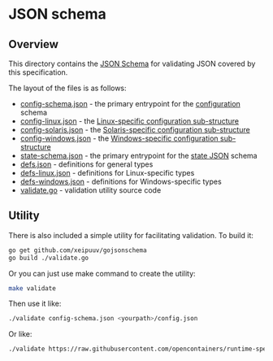 # JSON schema

## Overview

This directory contains the [JSON Schema](http://json-schema.org/) for validating JSON covered by this specification.

The layout of the files is as follows:

* [config-schema.json](config-schema.json) - the primary entrypoint for the [configuration](../config.md) schema
* [config-linux.json](config-linux.json) - the [Linux-specific configuration sub-structure](../config-linux.md)
* [config-solaris.json](config-solaris.json) - the [Solaris-specific configuration sub-structure](../config-solaris.md)
* [config-windows.json](config-windows.json) - the [Windows-specific configuration sub-structure](../config-windows.md)
* [state-schema.json](state-schema.json) - the primary entrypoint for the [state JSON](../runtime.md#state) schema
* [defs.json](defs.json) - definitions for general types
* [defs-linux.json](defs-linux.json) - definitions for Linux-specific types
* [defs-windows.json](defs-windows.json) - definitions for Windows-specific types
* [validate.go](validate.go) - validation utility source code


## Utility

There is also included a simple utility for facilitating validation.
To build it:

```bash
go get github.com/xeipuuv/gojsonschema
go build ./validate.go
```

Or you can just use make command to create the utility:

```bash
make validate
```

Then use it like:

```bash
./validate config-schema.json <yourpath>/config.json
```

Or like:

```bash
./validate https://raw.githubusercontent.com/opencontainers/runtime-spec/v1.0.0/schema/schema.json <yourpath>/config.json
```

